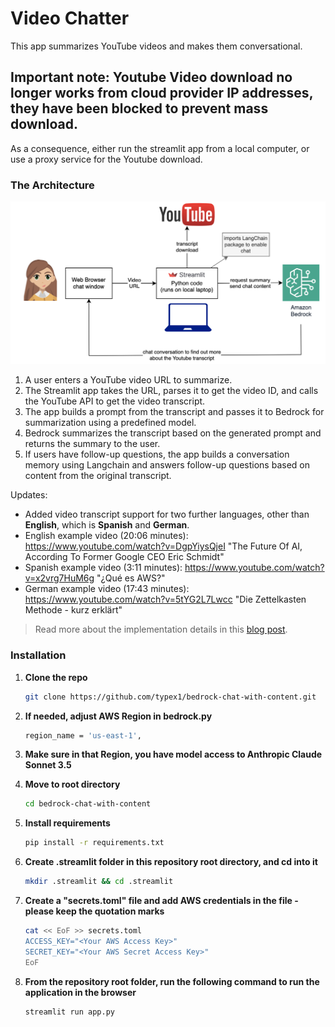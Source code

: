 # Video Chatter

This app summarizes YouTube videos and makes them conversational.

## Important note: Youtube Video download no longer works from cloud provider IP addresses, they have been blocked to prevent mass download.
As a consequence, either run the streamlit app from a local computer, or use a proxy service for the Youtube download.

### The Architecture

![Video Chat Architecture](images/Bedrock-Youtube-Chat.png)

1. A user enters a YouTube video URL to summarize.
2. The Streamlit app takes the URL, parses it to get the video ID, and calls the YouTube API to get the video transcript.
3. The app builds a prompt from the transcript and passes it to Bedrock for summarization using a predefined model.
4. Bedrock summarizes the transcript based on the generated prompt and returns the summary to the user.
5. If users have follow-up questions, the app builds a conversation memory using Langchain and answers follow-up questions based on content from the original transcript.

Updates:
* Added video transcript support for two further languages, other than **English**, which is **Spanish** and **German**.
* English example video (20:06 minutes): https://www.youtube.com/watch?v=DgpYiysQjeI "The Future Of AI, According To Former Google CEO Eric Schmidt"
* Spanish example video (3:11 minutes): https://www.youtube.com/watch?v=x2vrg7HuM6g "¿Qué es AWS?"
* German example video (17:43 minutes): https://www.youtube.com/watch?v=5tYG2L7Lwcc "Die Zettelkasten Methode - kurz erklärt"

> Read more about the implementation details in this [blog post](https://community.aws/content/2hPtf0UuIXSLqJk5MKolbOoA7Qv/how-i-built-a-video-chatter-app-with-almost-zero-code).


### Installation

1. **Clone the repo**
   ```sh
   git clone https://github.com/typex1/bedrock-chat-with-content.git

2. **If needed, adjust AWS Region in bedrock.py**
   ```sh
   region_name = 'us-east-1',

3. **Make sure in that Region, you have model access to Anthropic Claude Sonnet 3.5**

4. **Move to root directory**
   ```sh
   cd bedrock-chat-with-content

5. **Install requirements**
   ```sh
   pip install -r requirements.txt

6. **Create .streamlit folder in this repository root directory, and cd into it**
   ```sh
   mkdir .streamlit && cd .streamlit

7. **Create a "secrets.toml" file and add AWS credentials in the file -  please keep the quotation marks**
    ```sh
   cat << EoF >> secrets.toml
   ACCESS_KEY="<Your AWS Access Key>"
   SECRET_KEY="<Your AWS Secret Access Key>"
   EoF

8. **From the repository root folder, run the following command to run the application in the browser**
   ```sh
   streamlit run app.py
